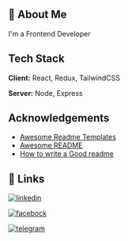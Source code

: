 



## 🚀 About Me
I'm a Frontend Developer


## Tech Stack

**Client:** React, Redux, TailwindCSS

**Server:** Node, Express


## Acknowledgements

 - [Awesome Readme Templates](https://awesomeopensource.com/project/elangosundar/awesome-README-templates)
 - [Awesome README](https://github.com/matiassingers/awesome-readme)
 - [How to write a Good readme](https://bulldogjob.com/news/449-how-to-write-a-good-readme-for-your-github-project)


## 🔗 Links

[![linkedin](https://img.shields.io/badge/linkedin-0A66C2?style=for-the-badge&logo=linkedin&logoColor=white)](https://www.linkedin.com/feed/)

[![facebock](https://img.shields.io/badge/facebock-1DA1F2?style=for-the-badge&logo=twitter&logoColor=white)](https://www.facebook.com/sohaila.ahmed.50702?mibextid=ZbWKwL)

[![telegram](https://img.shields.io/badge/telegram-1DA1F2?style=for-the-badge&logo=telegram&logoColor=white)](@sohailaahmed611)



